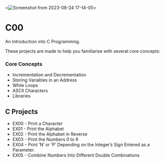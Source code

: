 <![Screenshot from 2023-08-24 17-14-05](https://github.com/hasanocal42/Ecole42-Piscine2023/assets/140838926/01d2320b-30ea-4f3a-80d3-e0b7eca71460)>

# C00
An Introduction into C Programming. 

These projects are made to help you familiarise with several core concepts:

### Core Concepts 
- Incrementation and Decrementation
- Storing Variables in an Address
- While Loops
- ASCII Characters
- Libraries


## C Projects
- EX00 - Print a Character
- EX01 - Print the Alphabet
- EX02 - Print the Alphabet in Reverse
- EX03 - Print the Numbers 0 to 9
- EX04 - Print ’N’ or ’P’ Depending on the Integer’s Sign Entered as a Parameter.
- EX05 - Combine Numbers Into Different Double Combinations
